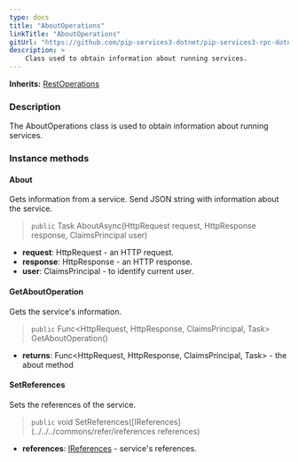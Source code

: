 ```yaml
---
type: docs
title: "AboutOperations"
linkTitle: "AboutOperations"
gitUrl: "https://github.com/pip-services3-dotnet/pip-services3-rpc-dotnet"
description: >
    Class used to obtain information about running services.
---
```


**Inherits:** [RestOperations](../rest_operations)

### Description

The AboutOperations class is used to obtain information about running services.

### Instance methods

#### About
Gets information from a service.
Send JSON string with information about the service.

> `public` Task AboutAsync(HttpRequest request, HttpResponse response, ClaimsPrincipal user)
- **request**: HttpRequest - an HTTP request.
- **response**: HttpResponse - an HTTP response.
- **user**: ClaimsPrincipal - to identify current user.

#### GetAboutOperation
Gets the service's information.

> `public` Func\<HttpRequest, HttpResponse, ClaimsPrincipal, Task\> GetAboutOperation()

- **returns**: Func\<HttpRequest, HttpResponse, ClaimsPrincipal, Task\> - the about method


#### SetReferences
Sets the references of the service.

> `public` void SetReferences([IReferences](../../../commons/refer/ireferences references)

- **references**: [IReferences](../../../commons/refer/ireferences) - service's references.
